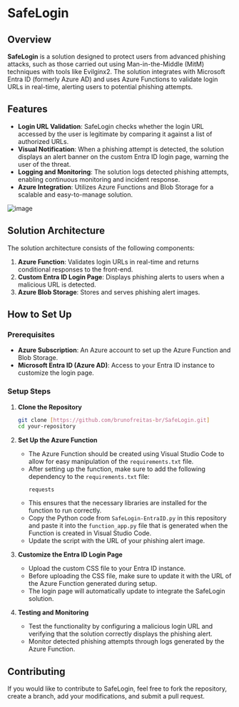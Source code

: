 # SafeLogin

## Overview

**SafeLogin** is a solution designed to protect users from advanced phishing attacks, such as those carried out using Man-in-the-Middle (MitM) techniques with tools like Evilginx2. The solution integrates with Microsoft Entra ID (formerly Azure AD) and uses Azure Functions to validate login URLs in real-time, alerting users to potential phishing attempts.

## Features

- **Login URL Validation**: SafeLogin checks whether the login URL accessed by the user is legitimate by comparing it against a list of authorized URLs.
- **Visual Notification**: When a phishing attempt is detected, the solution displays an alert banner on the custom Entra ID login page, warning the user of the threat.
- **Logging and Monitoring**: The solution logs detected phishing attempts, enabling continuous monitoring and incident response.
- **Azure Integration**: Utilizes Azure Functions and Blob Storage for a scalable and easy-to-manage solution.

![image](https://github.com/user-attachments/assets/6e99b52d-563a-4d85-addd-57ddf8bae8e0)


## Solution Architecture

The solution architecture consists of the following components:

1. **Azure Function**: Validates login URLs in real-time and returns conditional responses to the front-end.
2. **Custom Entra ID Login Page**: Displays phishing alerts to users when a malicious URL is detected.
3. **Azure Blob Storage**: Stores and serves phishing alert images.

## How to Set Up

### Prerequisites

- **Azure Subscription**: An Azure account to set up the Azure Function and Blob Storage.
- **Microsoft Entra ID (Azure AD)**: Access to your Entra ID instance to customize the login page.

### Setup Steps

1. **Clone the Repository**
   ```bash
   git clone [https://github.com/brunofreitas-br/SafeLogin.git]
   cd your-repository
   ```

2. **Set Up the Azure Function**

   - The Azure Function should be created using Visual Studio Code to allow for easy manipulation of the `requirements.txt` file.
   - After setting up the function, make sure to add the following dependency to the `requirements.txt` file:
     ```plaintext
     requests
     ```
   - This ensures that the necessary libraries are installed for the function to run correctly.
   - Copy the Python code from `SafeLogin-EntraID.py` in this repository and paste it into the `function_app.py` file that is generated when the Function is created in Visual Studio Code.
   - Update the script with the URL of your phishing alert image.

3. **Customize the Entra ID Login Page**
   - Upload the custom CSS file to your Entra ID instance.
   - Before uploading the CSS file, make sure to update it with the URL of the Azure Function generated during setup.
   - The login page will automatically update to integrate the SafeLogin solution.

4. **Testing and Monitoring**
   - Test the functionality by configuring a malicious login URL and verifying that the solution correctly displays the phishing alert.
   - Monitor detected phishing attempts through logs generated by the Azure Function.

## Contributing

If you would like to contribute to SafeLogin, feel free to fork the repository, create a branch, add your modifications, and submit a pull request.
